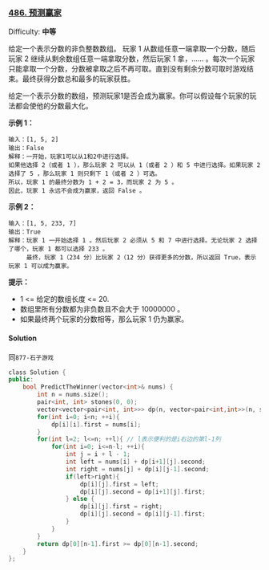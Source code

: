 ### [486\. 预测赢家](https://leetcode-cn.com/problems/predict-the-winner/)

Difficulty: **中等**


给定一个表示分数的非负整数数组。 玩家 1 从数组任意一端拿取一个分数，随后玩家 2 继续从剩余数组任意一端拿取分数，然后玩家 1 拿，…… 。每次一个玩家只能拿取一个分数，分数被拿取之后不再可取。直到没有剩余分数可取时游戏结束。最终获得分数总和最多的玩家获胜。

给定一个表示分数的数组，预测玩家1是否会成为赢家。你可以假设每个玩家的玩法都会使他的分数最大化。

**示例 1：**

```
输入：[1, 5, 2]
输出：False
解释：一开始，玩家1可以从1和2中进行选择。
如果他选择 2（或者 1 ），那么玩家 2 可以从 1（或者 2 ）和 5 中进行选择。如果玩家 2 选择了 5 ，那么玩家 1 则只剩下 1（或者 2 ）可选。
所以，玩家 1 的最终分数为 1 + 2 = 3，而玩家 2 为 5 。
因此，玩家 1 永远不会成为赢家，返回 False 。
```

**示例 2：**

```
输入：[1, 5, 233, 7]
输出：True
解释：玩家 1 一开始选择 1 。然后玩家 2 必须从 5 和 7 中进行选择。无论玩家 2 选择了哪个，玩家 1 都可以选择 233 。
     最终，玩家 1（234 分）比玩家 2（12 分）获得更多的分数，所以返回 True，表示玩家 1 可以成为赢家。
```

**提示：**

*   1 <= 给定的数组长度 <= 20.
*   数组里所有分数都为非负数且不会大于 10000000 。
*   如果最终两个玩家的分数相等，那么玩家 1 仍为赢家。


#### Solution

同`877-石子游戏`

```cpp
​class Solution {
public:
    bool PredictTheWinner(vector<int>& nums) {
        int n = nums.size();
        pair<int, int> stones(0, 0);
        vector<vector<pair<int, int>>> dp(n, vector<pair<int,int>>(n, stones));
        for(int i=0; i<n; ++i){
            dp[i][i].first = nums[i];
        }
        for(int l=2; l<=n; ++l){ // l表示便利的是i右边的第l-1列
            for(int i=0; i<=n-l; ++i){
                int j = i + l - 1;
                int left = nums[i] + dp[i+1][j].second;
                int right = nums[j] + dp[i][j-1].second;
                if(left>right){
                    dp[i][j].first = left;
                    dp[i][j].second = dp[i+1][j].first;
                } else {
                    dp[i][j].first = right;
                    dp[i][j].second = dp[i][j-1].first;
                }
            }
        }
        return dp[0][n-1].first >= dp[0][n-1].second;
    }
};
```